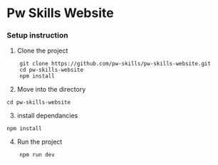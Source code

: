 # Pw Skills Website

### Setup instruction

1. Clone the project
```
    git clone https://github.com/pw-skills/pw-skills-website.git
    cd pw-skills-website
    npm install

```
2. Move into the directory

```
cd pw-skills-website

```

3. install dependancies
```
npm install

```

4. Run the project
```
    npm run dev

```
